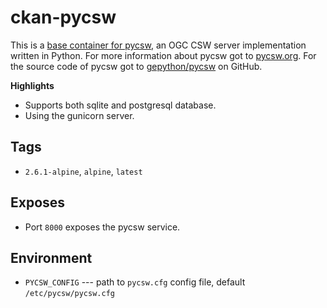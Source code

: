 # ckan-pycsw

This is a [base container for pycsw](https://github.com/mjanez/ckan-pycsw), an OGC CSW server implementation written in Python. For more information about pycsw got to [pycsw.org](https://pycsw.org). For the source code of pycsw got to [gepython/pycsw](https://github.com/geopython/pycsw) on GitHub.

**Highlights**

* Supports both sqlite and postgresql database.
* Using the gunicorn server.

## Tags

* `2.6.1-alpine`, `alpine`, `latest`

## Exposes

* Port `8000` exposes the pycsw service.

## Environment

* `PYCSW_CONFIG` --- path to `pycsw.cfg` config file, default `/etc/pycsw/pycsw.cfg`